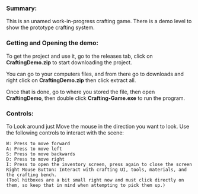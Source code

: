 ### Summary:

This is an unamed work-in-progress crafting game. There is a demo level to show the prototype crafting system.

### Getting and Opening the demo:

To get the project and use it, go to the releases tab, click on __CraftingDemo.zip__ to start downloading the project.

You can go to your computers files, and from there go to downloads and right click on __CraftingDemo.zip__ then click extract all.

Once that is done, go to where you stored the file, then open __CraftingDemo__, then double click __Crafting-Game.exe__ to run the program.

### Controls:

To Look around just Move the mouse in the direction you want to look.
Use the following controls to interact with the scene:

    W: Press to move forward
    A: Press to move left
    S: Press to move backwards
    D: Press to move right
    I: Press to open the inventory screen, press again to close the screen
    Right Mouse Button: Interact with crafting UI, tools, materials, and the crafting bench.
    (Tool hitboxes are a bit small right now and must click directly on them, so keep that in mind when attempting to pick them up.)
